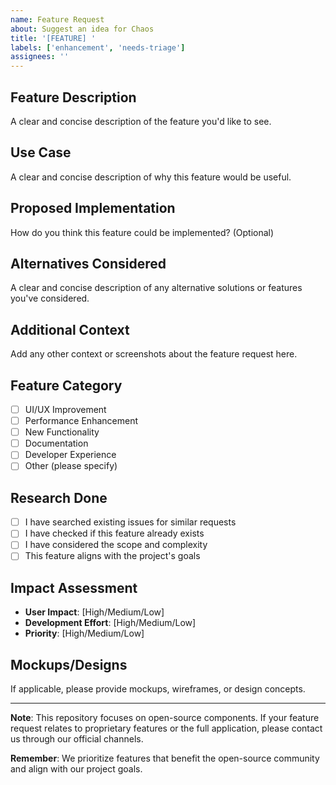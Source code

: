 ```yaml
---
name: Feature Request
about: Suggest an idea for Chaos
title: '[FEATURE] '
labels: ['enhancement', 'needs-triage']
assignees: ''
---
```


## Feature Description
A clear and concise description of the feature you'd like to see.

## Use Case
A clear and concise description of why this feature would be useful.

## Proposed Implementation
How do you think this feature could be implemented? (Optional)

## Alternatives Considered
A clear and concise description of any alternative solutions or features you've considered.

## Additional Context
Add any other context or screenshots about the feature request here.

## Feature Category
- [ ] UI/UX Improvement
- [ ] Performance Enhancement
- [ ] New Functionality
- [ ] Documentation
- [ ] Developer Experience
- [ ] Other (please specify)

## Research Done
- [ ] I have searched existing issues for similar requests
- [ ] I have checked if this feature already exists
- [ ] I have considered the scope and complexity
- [ ] This feature aligns with the project's goals

## Impact Assessment
- **User Impact**: [High/Medium/Low]
- **Development Effort**: [High/Medium/Low]
- **Priority**: [High/Medium/Low]

## Mockups/Designs
If applicable, please provide mockups, wireframes, or design concepts.

---

**Note**: This repository focuses on open-source components. If your feature request relates to proprietary features or the full application, please contact us through our official channels.

**Remember**: We prioritize features that benefit the open-source community and align with our project goals.
